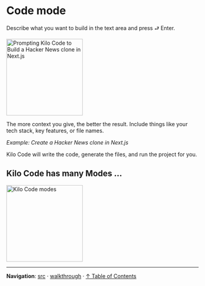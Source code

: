 # Code mode

Describe what you want to build in the text area and press ⮐ Enter.

<img src="images/hn-nextjs.png" width='200' alt="Prompting Kilo Code to Build a Hacker News clone in Next.js" />

The more context you give, the better the result. Include things like your tech stack, key features, or file names.

_Example: Create a Hacker News clone in Next.js_

Kilo Code will write the code, generate the files, and run the project for you.

## Kilo Code has many Modes ...

<img src="images/modes.gif" width='200' alt="Kilo Code modes" />

---

**Navigation**: [src](../../src/) · [walkthrough](../src/walkthrough/) · [↑ Table of Contents](#step1)
